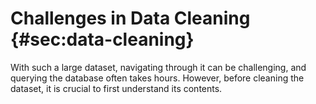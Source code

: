 # Challenges in Data Cleaning {#sec:data-cleaning}

With such a large dataset, navigating through it can be challenging, and querying the database often takes hours. However, before cleaning the dataset, it is crucial to first understand its contents.
